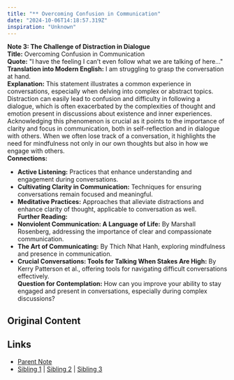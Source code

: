 ```yaml
---
title: "** Overcoming Confusion in Communication"
date: "2024-10-06T14:18:57.319Z"
inspiration: "Unknown"
---
```


  

**Note 3: The Challenge of Distraction in Dialogue**  
**Title:** Overcoming Confusion in Communication  
**Quote:** "I have the feeling I can’t even follow what we are talking of here..."  
**Translation into Modern English:** I am struggling to grasp the conversation at hand.  
**Explanation:** This statement illustrates a common experience in conversations, especially when delving into complex or abstract topics. Distraction can easily lead to confusion and difficulty in following a dialogue, which is often exacerbated by the complexities of thought and emotion present in discussions about existence and inner experiences. Acknowledging this phenomenon is crucial as it points to the importance of clarity and focus in communication, both in self-reflection and in dialogue with others. When we often lose track of a conversation, it highlights the need for mindfulness not only in our own thoughts but also in how we engage with others.  
**Connections:**  
- **Active Listening:** Practices that enhance understanding and engagement during conversations.  
- **Cultivating Clarity in Communication:** Techniques for ensuring conversations remain focused and meaningful.  
- **Meditative Practices:** Approaches that alleviate distractions and enhance clarity of thought, applicable to conversation as well.  
**Further Reading:**  
- **Nonviolent Communication: A Language of Life:** By Marshall Rosenberg, addressing the importance of clear and compassionate communication.  
- **The Art of Communicating:** By Thich Nhat Hanh, exploring mindfulness and presence in communication.  
- **Crucial Conversations: Tools for Talking When Stakes Are High:** By Kerry Patterson et al., offering tools for navigating difficult conversations effectively.  
**Question for Contemplation:** How can you improve your ability to stay engaged and present in conversations, especially during complex discussions?  



## Original Content



## Links

- [Parent Note](/parent-note.md)
- [Sibling 1](/zettel1.md) | [Sibling 2](/zettel2.md) | [Sibling 3](/zettel3.md)
